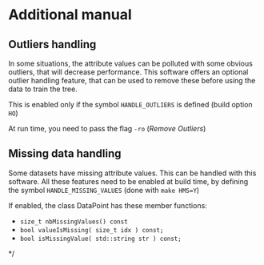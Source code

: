 # Additional manual

## Outliers handling

In some situations, the attribute values can be polluted with some obvious outliers, that will decrease performance.
This software offers an optional outlier handling feature, that can be used to remove these before using the data
to train the tree.

This is enabled only if the symbol `HANDLE_OUTLIERS` is defined (build option `HO`)

At run time, you need to pass the flag `-ro` (_Remove Outliers_)

## Missing data handling

Some datasets have missing attribute values.
This can be handled with this software.
All these features need to be enabled at build time, by defining the symbol `HANDLE_MISSING_VALUES`
(done with `make HMS=Y`)

If enabled, the class DataPoint has these member functions:
* `size_t nbMissingValues() const`
* `bool valueIsMissing( size_t idx ) const;`
* `bool isMissingValue( std::string str ) const;`


*/
